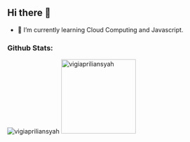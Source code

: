 ## Hi there 👋

- 🌱 I’m currently learning Cloud Computing and Javascript. 
<!--
**vigiapriliansyah/vigiapriliansyah** is a ✨ _special_ ✨ repository because its `README.md` (this file) appears on your GitHub profile.

Here are some ideas to get you started:

- 🔭 I’m currently working on ...
- 🌱 I’m currently learning ...
- 👯 I’m looking to collaborate on ...
- 🤔 I’m looking for help with ...
- 💬 Ask me about ...
- 📫 How to reach me: ...
- 😄 Pronouns: ...
- ⚡ Fun fact: ...
-->
<h3 align="left">Github Stats:</h3>  

<img src="https://github-readme-stats.vercel.app/api?username=vigiapriliansyah&show_icons=true&theme=gotham" alt="vigiapriliansyah" />
<img height="170em" src="https://github-readme-stats.vercel.app/api/top-langs?username=vigiapriliansyah&show_icons=true&theme=gotham" alt="vigiapriliansyah" />
